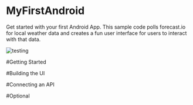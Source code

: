 # MyFirstAndroid
Get started with your first Android App. This sample code polls forecast.io for local weather data and creates a fun user interface for users to interact with that data.

![testing](https://github.com/sampurnabasu/MyFirstAndroid/tree/master/tutorial_images/Completed.png "The Final App!!!")


#Getting Started

#Building the UI

#Connecting an API

#Optional
